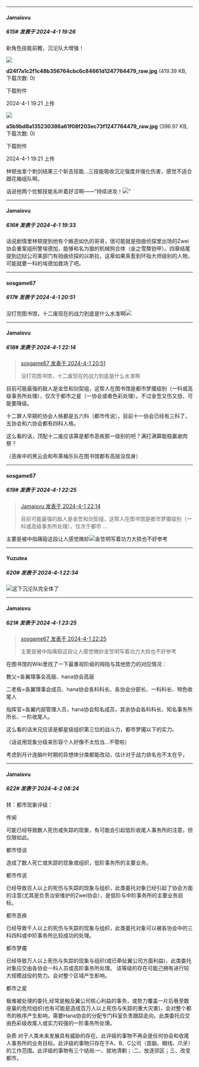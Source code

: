 ﻿
*****

####  Jamaisvu  
##### 615#       发表于 2024-4-1 19:26

新角色技能前瞻，沉沦队大增强！

<img src="https://img.saraba1st.com/forum/202404/01/192155t8vb8j06j00fjuk0.jpg" referrerpolicy="no-referrer">

<strong>d24f7a1c2f1c48b356764cbc6c84661d1247764479_raw.jpg</strong> (419.39 KB, 下载次数: 0)

下载附件

2024-4-1 19:21 上传

<img src="https://img.saraba1st.com/forum/202404/01/192156hpayqjmlaz5pyu2o.jpg" referrerpolicy="no-referrer">

<strong>a5b9bd8a135230386a61f08f203ec73f1247764479_raw.jpg</strong> (396.97 KB, 下载次数: 0)

下载附件

2024-4-1 19:21 上传

林顿虫拿个刺剑结果三个斩击技能...三技能吸收沉沦强度并强化伤害，感觉不适合跟花箱组队啊。

话说他两个忧郁技能名听着好涩啊——“持续进攻！<img src="https://static.saraba1st.com/image/smiley/face2017/082.png" referrerpolicy="no-referrer">”


*****

####  Jamaisvu  
##### 616#       发表于 2024-4-1 19:33

话说剧情里林顿提到他有个嫉恶如仇的哥哥，很可能就是扭曲侦探里出场的Zwei协会重案组刑警埃德加，能够和名为狼的机械狗合体（金之雪獒铠甲）。四章结尾提到边狱公司某部门有扭曲侦探的以斯拉，这章如果真惹到环指大师级别的人物，可能就要一科的埃德加救场了吧。


*****

####  sosgame67  
##### 617#       发表于 2024-4-1 20:51

没打完图书馆，十二废现在的战力到底是什么水准啊<img src="https://static.saraba1st.com/image/smiley/face2017/037.png" referrerpolicy="no-referrer">


*****

####  Jamaisvu  
##### 618#       发表于 2024-4-1 22:14

<blockquote><a href="httphttps://bbs.saraba1st.com/2b/forum.php?mod=redirect&amp;goto=findpost&amp;pid=64451821&amp;ptid=2120922" target="_blank">sosgame67 发表于 2024-4-1 20:51</a>

没打完图书馆，十二废现在的战力到底是什么水准啊</blockquote>
目前可能最强的敌人是金笠和剑契组，这帮人在图书馆是都市梦魇级别（一科或高级事务所处理），仅次于都市之星（一协会或者色彩处理）。不过金笠又伤又扭，可能要降级。

十二罪人早期的协会人格都是五六科（都市传说），目前十一协会已经有三科了，五协会和六协会都有四科人格。

这么看的话，顶配十二废应该算是都市恶疾那一级别的吧？满打满算能稳赢谢肉祭？

（恶疾中的黑云会和布莱梅乐队在图书馆都有高层没现身）


*****

####  sosgame67  
##### 619#       发表于 2024-4-1 22:25

<blockquote><a href="httphttps://bbs.saraba1st.com/2b/forum.php?mod=redirect&amp;goto=findpost&amp;pid=64452691&amp;ptid=2120922" target="_blank">Jamaisvu 发表于 2024-4-1 22:14</a>

目前可能最强的敌人是金笠和剑契组，这帮人在图书馆是都市梦魇级别（一科或高级事务所处理），仅次于都市 ...</blockquote>
主要是被中指痛殴这段让人感觉微妙<img src="https://static.saraba1st.com/image/smiley/face2017/009.gif" referrerpolicy="no-referrer">金笠明写着功力大损也不好参考


*****

####  Yuzutea  
##### 620#       发表于 2024-4-1 22:34

<img src="https://static.saraba1st.com/image/smiley/face2017/067.png" referrerpolicy="no-referrer">这下沉沦队完全体了


*****

####  Jamaisvu  
##### 621#       发表于 2024-4-1 23:25

<blockquote><a href="httphttps://bbs.saraba1st.com/2b/forum.php?mod=redirect&amp;goto=findpost&amp;pid=64452778&amp;ptid=2120922" target="_blank">sosgame67 发表于 2024-4-1 22:25</a>

主要是被中指痛殴这段让人感觉微妙金笠明写着功力大损也不好参考</blockquote>
在图书馆的Wiki里找了一下最重视阶级的拇指与其他势力的对应情况：

教父=各翼理事会高层、hana协会高层

二老板=各翼理事会成员、hana协会各科科长、各协会分部长、一科科长、特色收尾人

指挥官=各翼内部管理人员，hana协会知名成员，其余协会各科科长、知名事务所所长、一阶收尾人。

这么看的话末兄应该是都星级组织第三位的战斗力，都市梦魇以下的实力。

（话说用现象分级来形容个人好像不太恰当...不管啦）

考虑到月计连脑叶时期的异想体分类都能改动，估计对于战力排名也不太在乎，


*****

####  Jamaisvu  
##### 622#       发表于 2024-4-2 08:24

转：都市现象评级：

传闻

可能已经导致数人死伤或失踪的现象，有可能会引起低阶收尾人事务所的注意，但仅限如此。

都市怪谈

造成了数人死亡或失踪的现象或组织，低阶事务所的主要业务。

都市传说

已经导致百人以上的死伤与失踪的现象与组织，此类委托对象已经引起了协会方面的注意(尤其是负责治安维护的Zwei协会），是低阶与中阶事务所的主要业务目标。

都市恶疾

已经导致千人以上的死伤与失踪的现象与组织，此类委托对象可以被各协会中的三科四科或中阶事务所比较成功的处理。

都市梦魇

已经导致万人以上死伤与失踪的现象与组织(或已牵扯翼公司方面利益)，此类委托对象应交由各协会一科人员或高阶事务所处理。 该等级的存在可能己拥有进行较大规模战役的势力。会对整个区域产生影响。

都市之星

极难被处理的委托,经常是触及翼公司核心利益的事务，或势力覆盖一片后巷至数座巢的危险组织(也有可能是造成百万人以上死伤与失踪的重大灾害)，会对整个都市的秩序产生影响，需要Hana协会的分配专门科室负责跟踪走向。此类委托应交由色彩级收尾人或实力较强的一阶事务所处理。

杂质
对于人类未来发展具有威胁的存在。此评级的事物不再会是任何协会和收尾人事务所的业务目标。此评级的事物只存在于A、B、C公司（首脑、眼线、爪牙）的工作范围。此评级的事物有三个结局:一、就地清剿；:二、放逐郊区；三、改变都市。 

